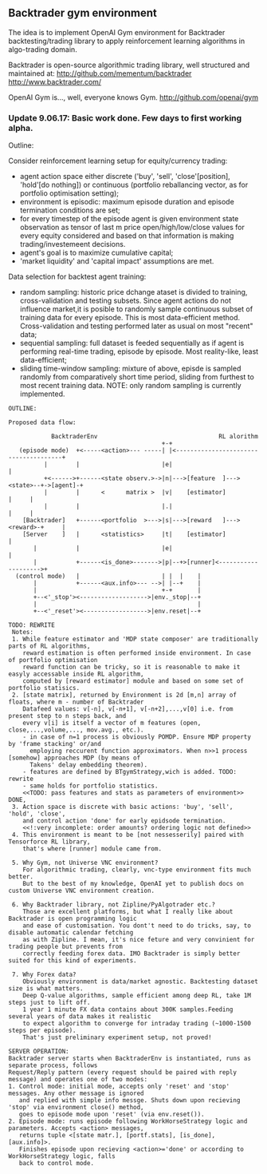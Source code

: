 ## Backtrader gym environment
The idea is to implement  OpenAI Gym environment for Backtrader backtesting/trading library to apply
reinforcement learning algorithms in algo-trading domain.

Backtrader is open-source algorithmic trading library, well structured and maintained at:
http://github.com/mementum/backtrader
http://www.backtrader.com/

OpenAI Gym is...,
well, everyone knows Gym.
http://github.com/openai/gym

### Update 9.06.17: Basic work done. Few days to first working alpha.


Outline:

Consider reinforcement learning setup for equity/currency trading:
- agent action space either discrete ('buy', 'sell', 'close'[position], 'hold'[do nothing])
or continuous (portfolio reballancing vector, as for portfolio optimisation setting);
- environment is episodic: maximum  episode duration and episode termination conditions
  are set;
- for every timestep of the episode agent is given environment state observation as tensor of last
  m price open/high/low/close values for every equity considered and based on that information is making
  trading/investemeent decisions.
- agent's goal is to maximize cumulative capital;
- 'market liquidity' and 'capital impact' assumptions are met.

Data selection for backtest agent training:

- random sampling:
  historic price dchange ataset is divided to training, cross-validation and testing subsets.
  Since agent actions do not influence market,it is posible to randomly sample continuous subset
  of training data for every episode. This is most data-efficient method.
  Cross-validation and testing performed later as usual on most "recent" data;
- sequential sampling:
  full dataset is feeded sequentially as if agent is performing real-time trading,
  episode by episode. Most reality-like, least data-efficient;
- sliding time-window sampling:
  mixture of above, episde is sampled randomly from comparatively short time period, sliding from
  furthest to most recent training data.
  NOTE: only random sampling is currently implemented.



```
OUTLINE:

Proposed data flow:

            BacktraderEnv                                  RL alorithm
                                           +-+
   (episode mode)  +<-----<action>--- -----| |<--------------------------------------+
          |        |                       |e|                                       |
          +<------>+------<state observ.>->|n|--->[feature  ]---><state>--+->[agent]-+
          |        |      <      matrix >  |v|    [estimator]             |     |
          |        |                       |.|                            |     |
    [Backtrader]   +------<portfolio  >--->|s|--->[reward   ]---><reward>-+     |
    [Server    ]   |      <statistics>     |t|    [estimator]                   |
       |           |                       |e|                                  |
       |           +------<is_done>------->|p|--+>[runner]<-------------------->+
  (control mode)   |                       | |  |    |
       |           +------<aux.info>--- -->| |--+    |
       |                                   +-+       |
       +--<'_stop'><------------------->|env._stop|--+
       |                                             |
       +--<'_reset'><------------------>|env.reset|--+

TODO: REWRITE
 Notes:
 1. While feature estimator and 'MDP state composer' are traditionally parts of RL algorithms,
    reward estimation is often performed inside environment. In case of portfolio optimisation
    reward function can be tricky, so it is reasonable to make it easyly accessable inside RL algorithm,
    computed by [reward estimator] module and based on some set of portfolio statisics.
 2. [state matrix], returned by Environment is 2d [m,n] array of floats, where m - number of Backtrader
    Datafeed values: v[-n], v[-n+1], v[-n+2],...,v[0] i.e. from present step to n steps back, and
    every v[i] is itself a vector of m features (open, close,...,volume,..., mov.avg., etc.).
    - in case of n=1 process is obviously POMDP. Ensure MDP property by 'frame stacking' or/and
      employing reccurent function approximators. When n>>1 process [somehow] approaches MDP (by means of
      Takens' delay embedding theorem).
    - features are defined by BTgymStrategy,wich is added. TODO: rewrite
    - same holds for portfolio statistics.
    <<TODO: pass features and stats as parameters of environment>> DONE,
 3. Action space is discrete with basic actions: 'buy', 'sell', 'hold', 'close',
    and control action 'done' for early epidsode termination.
    <<!:very incomplete: order amounts? ordering logic not defined>>
 4. This environment is meant to be [not nessesserily] paired with Tensorforce RL library,
    that's where [runner] module came from.

 5. Why Gym, not Universe VNC environment?
    For algorithmic trading, clearly, vnc-type environment fits much better.
    But to the best of my knowledge, OpenAI yet to publish docs on custom Universe VNC environment creation.

 6. Why Backtrader library, not Zipline/PyAlgotrader etc.?
    Those are excellent platforms, but what I really like about Backtrader is open programming logic
    and ease of customisation. You dont't need to do tricks, say, to disable automatic calendar fetching
    as with Zipline. I mean, it's nice feture and very convinient for trading people but prevents from
    correctly feeding forex data. IMO Backtrader is simply better suited for this kind of experiments.

 7. Why Forex data?
    Obviously environment is data/market agnostic. Backtesting dataset size is what matters.
    Deep Q-value algorithms, sample efficient among deep RL, take 1M steps just to lift off.
    1 year 1 minute FX data contains about 300K samples.Feeding several years of data makes it realistic
    to expect algorithm to converge for intraday trading (~1000-1500 steps per episode).
    That's just preliminary experiment setup, not proved!

SERVER OPERATION:
Backtrader server starts when BacktraderEnv is instantiated, runs as separate process, follows
Request/Reply pattern (every request should be paired with reply message) and operates one of two modes:
1. Control mode: initial mode, accepts only 'reset' and 'stop' messages. Any other message is ignored
   and replied with simple info messge. Shuts down upon recieving 'stop' via environment close() method,
   goes to episode mode upon 'reset' (via env.reset()).
2. Episode mode: runs episode following WorkHorseStrategy logic and parameters. Accepts <action> messages,
   returns tuple <[state matr.], [portf.stats], [is_done], [aux.info]>.
   Finishes episode upon recieving <action>='done' or according to WorkHorseStrategy logic, falls
   back to control mode.


```



